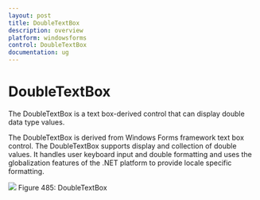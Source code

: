 ```yaml
---
layout: post
title: DoubleTextBox
description: overview
platform: windowsforms
control: DoubleTextBox
documentation: ug
---
```

# DoubleTextBox

The DoubleTextBox is a text box-derived control that can display double data type values.

The DoubleTextBox is derived from Windows Forms framework text box control. The DoubleTextBox supports display and collection of 
double values. It handles user keyboard input and double formatting and uses the globalization features of the .NET platform to 
provide locale specific formatting.


![](DoubleTextBox-images/DoubleTextBox_img1.jpeg)
Figure 485: DoubleTextBox